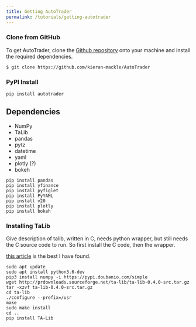 ```yaml
---
title: Getting AutoTrader
permalink: /tutorials/getting-autotrader
---
```



### Clone from GitHub
To get AutoTrader, clone the [Github repository](https://github.com/kieran-mackle/AutoTrader) onto your machine 
and install the required dependencies.

```
$ git clone https://github.com/kieran-mackle/AutoTrader
```

### PyPI Install

```
pip install autotrader
```




## Dependencies
- NumPy
- TaLib
- pandas
- pytz
- datetime
- yaml
- plotly (?)
- bokeh



```
pip install pandas
pip install yfinance
pip install pyfiglet
pip install PyYAML
pip install v20
pip install plotly
pip install bokeh
```



### Installing TaLib

Give description of talib, written in C, needs python wrapper, but still needs the C source code to run. So first install the C code, then the wrapper.  

[this article](https://www.programmersought.com/article/32601617503/)
is the best I have found. 


```
sudo apt update
sudo apt install python3.6-dev
pip3 install numpy -i https://pypi.doubanio.com/simple
wget http://prdownloads.sourceforge.net/ta-lib/ta-lib-0.4.0-src.tar.gz
tar -xzvf ta-lib-0.4.0-src.tar.gz
cd ta-lib
./configure --prefix=/usr
make
sudo make install
cd ..
pip install TA-Lib
```